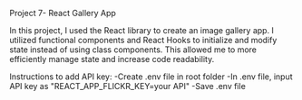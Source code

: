 Project 7- React Gallery App

In this project, I used the React library to create an image gallery app. I utilized functional components and React Hooks to initialize and modify state instead of using class components. This allowed me to more efficiently manage state and increase code readability.  

Instructions to add API key:
-Create .env file in root folder
-In .env file, input API key as "REACT_APP_FLICKR_KEY=your API"
-Save .env file